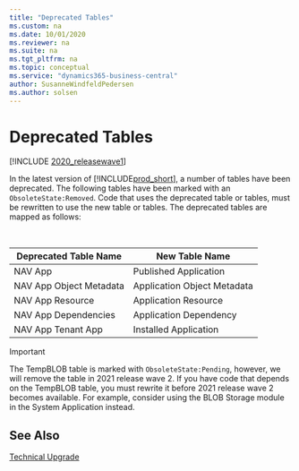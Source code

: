 ```yaml
---
title: "Deprecated Tables"
ms.custom: na
ms.date: 10/01/2020
ms.reviewer: na
ms.suite: na
ms.tgt_pltfrm: na
ms.topic: conceptual
ms.service: "dynamics365-business-central"
author: SusanneWindfeldPedersen
ms.author: solsen
---
```


# Deprecated Tables

[!INCLUDE [2020_releasewave1](../includes/2020_releasewave1.md)]

In the latest version of [!INCLUDE[prod_short](../developer/includes/prod_short.md)], a number of tables have been deprecated. The following tables have been marked with an `ObsoleteState:Removed`. Code that uses the deprecated table or tables, must be rewritten to use the new table or tables. The deprecated tables are mapped as follows:

<br>

|Deprecated Table Name|New Table Name|
|---------------------|--------------|
|NAV App| Published Application|
|NAV App Object Metadata| Application Object Metadata|
|NAV App Resource| Application Resource|
|NAV App Dependencies| Application Dependency|
|NAV App Tenant App| Installed Application|

> [!IMPORTANT]
> The TempBLOB table is marked with `ObsoleteState:Pending`, however, we will remove the table in 2021 release wave 2. If you have code that depends on the TempBLOB table, you must rewrite it before 2021 release wave 2 becomes available. For example, consider using the BLOB Storage module in the System Application instead.

## See Also

[Technical Upgrade](upgrade-technical-upgrade-v15-v16.md)